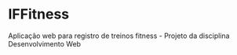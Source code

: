 # IFFitness
Aplicação web para registro de treinos fitness - Projeto da disciplina Desenvolvimento Web
